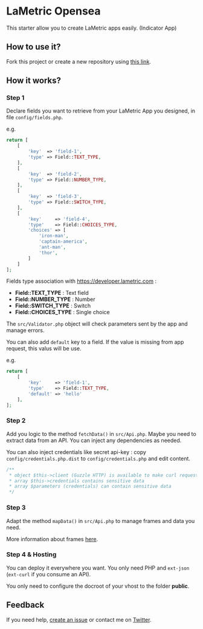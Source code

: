 # LaMetric Opensea

This starter allow you to create LaMetric apps easily. (Indicator App)

## How to use it?

Fork this project or create a new repository using [this link](https://github.com/pgrimaud/lametric-app-starter/generate).

## How it works?

### Step 1

Declare fields you want to retrieve from your LaMetric App you designed, in file `config/fields.php`.

e.g.

```php
return [
    [
        'key'  => 'field-1',
        'type' => Field::TEXT_TYPE,
    ],
    [
        'key'  => 'field-2',
        'type' => Field::NUMBER_TYPE,
    ],
    [
        'key'  => 'field-3',
        'type' => Field::SWITCH_TYPE,
    ],
    [
        'key'     => 'field-4',
        'type'    => Field::CHOICES_TYPE,
        'choices' => [
            'iron-man',
            'captain-america',
            'ant-man',
            'thor',
        ]
    ]
];
```

Fields type association with https://developer.lametric.com :

 - **Field::TEXT_TYPE** : Text field
 - **Field::NUMBER_TYPE** : Number
 - **Field::SWITCH_TYPE** : Switch
 - **Field::CHOICES_TYPE** : Single choice

The `src/Validator.php` object will check parameters sent by the app and manage errors.

You can also add `default` key to a field. If the value is missing from app request, this valus will be use.

e.g.

```php
return [
    [
        'key'     => 'field-1',
        'type'    => Field::TEXT_TYPE,
        'default' => 'hello'
    ],
];
```

### Step 2

Add you logic to the method `fetchData()` in `src/Api.php`.
Maybe you need to extract data from an API. You can inject any dependencies as needed.

You can also inject credentials like secret api-key : copy `config/credentials.php.dist` to `config/credentials.php` and edit content.

```php
/**
 * object $this->client (Guzzle HTTP) is available to make curl requests
 * array $this->credentials contains sensitive data
 * array $parameters (credentials) can contain sensitive data
 */
```

### Step 3

Adapt the method `mapData()` in `src/Api.php` to manage frames and data you need.

More information about frames [here](https://lametric-documentation.readthedocs.io/en/latest/guides/first-steps/first-lametric-indicator-app.html#id1).

### Step 4 & Hosting

You can deploy it everywhere you want. You only need PHP and `ext-json` (`ext-curl` if you consume an API).

You only need to configure the docroot of your vhost to the folder **public**.

## Feedback

If you need help, [create an issue](https://github.com/pgrimaud/lametric-app-starter/issues) or contact me on [Twitter](http://twitter.com/pgrimaud_).
